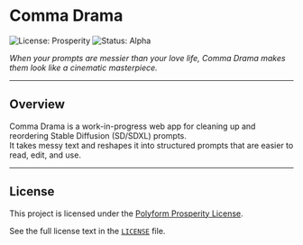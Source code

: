 # Comma Drama
![License: Prosperity](https://img.shields.io/badge/License-Prosperity-yellow)
![Status: Alpha](https://img.shields.io/badge/Status-Alpha-red)

*When your prompts are messier than your love life, Comma Drama makes them look like a cinematic masterpiece.*

---

## Overview
Comma Drama is a work-in-progress web app for cleaning up and reordering Stable Diffusion (SD/SDXL) prompts.  
It takes messy text and reshapes it into structured prompts that are easier to read, edit, and use.

---

## License
This project is licensed under the [Polyform Prosperity License](https://polyformproject.org/licenses/prosperity/).  

See the full license text in the [`LICENSE`](./LICENSE) file.
